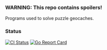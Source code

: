 ### WARNING: This repo contains spoilers!

Programs used to solve puzzle geocaches.

### Status

[![CI Status](https://github.com/bitlux/caches/workflows/Go/badge.svg)](https://github.com/bitlux/caches/actions?query=workflow%3AGo)
[![Go Report Card](https://goreportcard.com/badge/github.com/bitlux/caches)](https://goreportcard.com/report/github.com/bitlux/caches)
